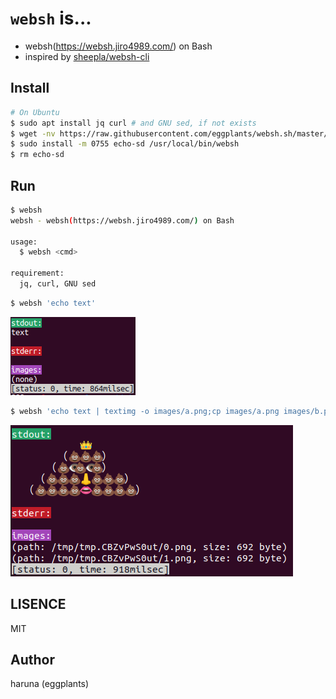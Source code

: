 # `websh` is...

- websh(https://websh.jiro4989.com/) on Bash
- inspired by [sheepla/websh-cli](https://github.com/sheepla/websh-cli)

## Install

```bash
# On Ubuntu
$ sudo apt install jq curl # and GNU sed, if not exists
$ wget -nv https://raw.githubusercontent.com/eggplants/websh.sh/master/websh
$ sudo install -m 0755 echo-sd /usr/local/bin/websh
$ rm echo-sd
```

## Run

```bash
$ websh
websh - websh(https://websh.jiro4989.com/) on Bash

usage:
  $ websh <cmd>

requirement:
  jq, curl, GNU sed
```

```bash
$ websh 'echo text'
```

![demo1](https://raw.githubusercontent.com/eggplants/websh.sh/master/demo1.png)

```bash
$ websh 'echo text | textimg -o images/a.png;cp images/a.png images/b.png;unko.king'
```

![demo2](https://raw.githubusercontent.com/eggplants/websh.sh/master/demo2.png)

## LISENCE

MIT

## Author

haruna (eggplants)
